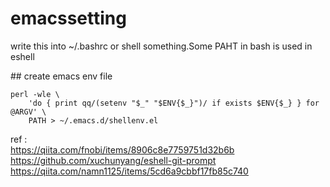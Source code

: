 # emacssetting
write this into ~/.bashrc or shell something.Some PAHT in bash is used in eshell

\#\# create emacs env file
```
perl -wle \
    'do { print qq/(setenv "$_" "$ENV{$_}")/ if exists $ENV{$_} } for @ARGV' \
    PATH > ~/.emacs.d/shellenv.el
```


ref :  
https://qiita.com/fnobi/items/8906c8e7759751d32b6b
https://github.com/xuchunyang/eshell-git-prompt
https://qiita.com/namn1125/items/5cd6a9cbbf17fb85c740
